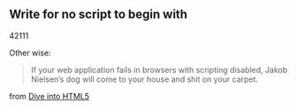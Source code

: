 <article><h2>Write for no script to begin with</h2><time><span class="day">4</span><span class="month">2</span><span class="year">111</span></time><p>Other wise:</p><blockquote>	<p>If your web application fails in browsers with scripting disabled, Jakob Nielsen’s dog will come to your house and shit on your carpet.</p></blockquote><p>from <a href="http://diveintohtml5.org/history.html">Dive into HTML5</a></p></article>
